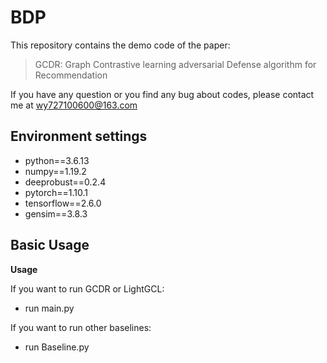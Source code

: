 # BDP

This repository contains the demo code of the paper: 

> GCDR: Graph Contrastive learning adversarial Defense algorithm for Recommendation

If you have any question or you find any bug about codes, please contact me at wy727100600@163.com


## Environment settings

- python==3.6.13
- numpy==1.19.2
- deeprobust==0.2.4
- pytorch==1.10.1
- tensorflow==2.6.0
- gensim==3.8.3


## Basic Usage

**Usage**

If you want to run GCDR or LightGCL:
- run main.py

If you want to run other baselines:
- run Baseline.py
